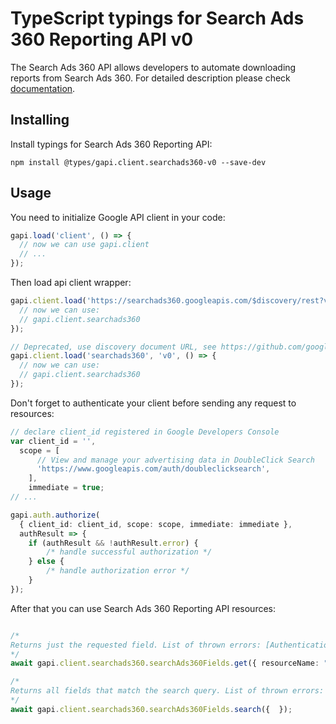 # TypeScript typings for Search Ads 360 Reporting API v0

The Search Ads 360 API allows developers to automate downloading reports from Search Ads 360.
For detailed description please check [documentation](https://developers.google.com/search-ads/reporting).

## Installing

Install typings for Search Ads 360 Reporting API:

```
npm install @types/gapi.client.searchads360-v0 --save-dev
```

## Usage

You need to initialize Google API client in your code:

```typescript
gapi.load('client', () => {
  // now we can use gapi.client
  // ...
});
```

Then load api client wrapper:

```typescript
gapi.client.load('https://searchads360.googleapis.com/$discovery/rest?version=v0', () => {
  // now we can use:
  // gapi.client.searchads360
});
```

```typescript
// Deprecated, use discovery document URL, see https://github.com/google/google-api-javascript-client/blob/master/docs/reference.md#----gapiclientloadname----version----callback--
gapi.client.load('searchads360', 'v0', () => {
  // now we can use:
  // gapi.client.searchads360
});
```

Don't forget to authenticate your client before sending any request to resources:

```typescript
// declare client_id registered in Google Developers Console
var client_id = '',
  scope = [
      // View and manage your advertising data in DoubleClick Search
      'https://www.googleapis.com/auth/doubleclicksearch',
    ],
    immediate = true;
// ...

gapi.auth.authorize(
  { client_id: client_id, scope: scope, immediate: immediate },
  authResult => {
    if (authResult && !authResult.error) {
        /* handle successful authorization */
    } else {
        /* handle authorization error */
    }
});
```

After that you can use Search Ads 360 Reporting API resources: <!-- TODO: make this work for multiple namespaces -->

```typescript

/*
Returns just the requested field. List of thrown errors: [AuthenticationError]() [AuthorizationError]() [HeaderError]() [InternalError]() [QuotaError]() [RequestError]()
*/
await gapi.client.searchads360.searchAds360Fields.get({ resourceName: "resourceName",  });

/*
Returns all fields that match the search query. List of thrown errors: [AuthenticationError]() [AuthorizationError]() [HeaderError]() [InternalError]() [QueryError]() [QuotaError]() [RequestError]()
*/
await gapi.client.searchads360.searchAds360Fields.search({  });
```
